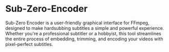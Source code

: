 # Sub-Zero-Encoder
Sub-Zero Encoder is a user-friendly graphical interface for FFmpeg, designed to make hardsubbing subtitles a simple and powerful experience. Whether you're a professional subtitler or a hobbyist, this tool streamlines the entire process of embedding, trimming, and encoding your videos with pixel-perfect subtitles.

